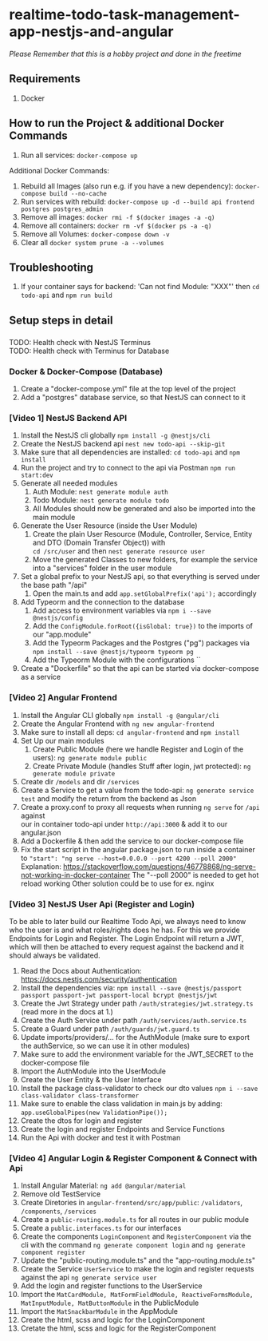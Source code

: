 # realtime-todo-task-management-app-nestjs-and-angular
*Please Remember that this is a hobby project and done in the freetime*

## Requirements
1. Docker

## How to run the Project & additional Docker Commands
1. Run all services: `docker-compose up`

Additional Docker Commands:
1. Rebuild all Images (also run e.g. if you have a new dependency): `docker-compose build --no-cache`
2. Run services with rebuild: `docker-compose up -d --build api frontend postgres postgres_admin`
3. Remove all images: `docker rmi -f $(docker images -a -q)`
4. Remove all containers: `docker rm -vf $(docker ps -a -q)`
5. Remove all Volumes: `docker-compose down -v`
6. Clear all `docker system prune -a --volumes`


## Troubleshooting
1. If your container says for backend: 'Can not find Module: "XXX"' then `cd  todo-api` and `npm run build`

## Setup steps in detail

###
TODO: Health check with NestJS Terminus  
TODO: Health check with Terminus for Database

### Docker & Docker-Compose (Database)
1. Create a "docker-compose.yml" file at the top level of the project
2. Add a "postgres" database service, so that NestJS can connect to it

### [Video 1] NestJS Backend API
1. Install the NestJS cli globally `npm install -g @nestjs/cli`
2. Create the NestJS backend api `nest new todo-api --skip-git`
3. Make sure that all dependencies are installed: `cd todo-api` and `npm install`
4. Run the project and try to connect to the api via Postman `npm run start:dev`
5. Generate all needed modules
   1. Auth Module: `nest generate module auth`
   2. Todo Module: `nest generate module todo`
   3. All Modules should now be generated and also be imported into the main module
6. Generate the User Resource (inside the User Module)
   1. Create the plain User Resource (Module, Controller, Service, Entity and DTO (Domain Transfer Object)) with  
      `cd /src/user` and then `nest generate resource user`
   2. Move the generated Classes to new folders, for example the service into a "services" folder in the user module
7. Set a global prefix to your NestJS api, so that everything is served under the base path "/api"
   1. Open the main.ts and add `app.setGlobalPrefix('api');` accordingly
8. Add Typeorm and the connection to the database
   1. Add access to environment variables via `npm i --save @nestjs/config`
   2. Add the `ConfigModule.forRoot({isGlobal: true})` to the imports of our "app.module"
   3. Add the Typeorm Packages and the Postgres ("pg") packages via `npm install --save @nestjs/typeorm typeorm pg`
   4. Add the Typeorm Module with the configurations ``
9. Create a "Dockerfile" so that the api can be started via docker-compose as a service

### [Video 2] Angular Frontend
1. Install the Angular CLI globally `npm install -g @angular/cli`
2. Create the Angular Frontend with `ng new angular-frontend`
3. Make sure to install all deps: `cd angular-frontend` and `npm install`
4. Set Up our main modules
   1. Create Public Module (here we handle Register and Login of the users): `ng generate module public`
   2. Create Private Module (handles Stuff after login, jwt protected): `ng generate module private`
3. Create dir `/models` and dir `/services`
4. Create a Service to get a value from the todo-api: `ng generate service test` and modify the return from the backend as Json
5. Create a proxy.conf to proxy all requests when running `ng serve` for `/api` against  
   our in container todo-api under `http://api:3000` & add it to our angular.json
6. Add a Dockerfile & then add the service to our docker-compose file
7. Fix the start script in the angular package.json to run inside a container to `"start": "ng serve --host=0.0.0.0 --port 4200 --poll 2000"`  
   Explanation: https://stackoverflow.com/questions/46778868/ng-serve-not-working-in-docker-container
   The "--poll 2000" is needed to get hot reload working
   Other solution could be to use for ex. nginx

### [Video 3] NestJS User Api (Register and Login)
To be able to later build our Realtime Todo Api, we always need to know who the user is and what roles/rights does he has.
For this we provide Endpoints for Login and Register.
The Login Endpoint will return a JWT, which will then be attached to every request against the backend and it should always be validated.

1. Read the Docs about Authentication: https://docs.nestjs.com/security/authentication
2. Install the dependencies via: `npm install --save @nestjs/passport passport passport-jwt passport-local bcrypt @nestjs/jwt`
3. Create the Jwt Strategy under path `/auth/strategies/jwt.strategy.ts` (read more in the docs at 1.)
4. Create the Auth Service under path `/auth/services/auth.service.ts`
5. Create a Guard under path `/auth/guards/jwt.guard.ts`
6. Update imports/providers/... for the AuthModule (make sure to export the authService, so we can use it in other modules)
7. Make sure to add the environment variable for the JWT_SECRET to the docker-compose file
8. Import the AuthModule into the UserModule
9. Create the User Entity & the User Interface
10. Install the package class-validator to check our dto values `npm i --save class-validator class-transformer`
11. Make sure to enable the class validation in main.js by adding: `app.useGlobalPipes(new ValidationPipe());`
12. Create the dtos for login and register
13. Create the login and register Endpoints and Service Functions
14. Run the Api with docker and test it with Postman

### [Video 4] Angular Login & Register Component & Connect with Api

1. Install Angular Material: `ng add @angular/material`
2. Remove old TestService
3. Create Diretories in `angular-frontend/src/app/public`: `/validators`, `/components`, `/services`
4. Create a `public-routing.module.ts` for all routes in our public module
5. Create a `public.interfaces.ts` for our interfaces
5. Create the components `LoginComponent` and `RegisterComponent` via the cli with the command `ng generate component login` and `ng generate component register`
6. Update the "public-routing.module.ts" and the "app-routing.module.ts"
7. Create the Service `UserService` to make the login and register requests against the api `ng generate service user`
8. Add the login and register functions to the UserService
9. Import the `MatCardModule, MatFormFieldModule, ReactiveFormsModule, MatInputModule, MatButtonModule` in the PublicModule
10. Import the `MatSnackbarModule` in the AppModule
11. Create the html, scss and logic for the LoginComponent
12. Cretate the html, scss and logic for the RegisterComponent